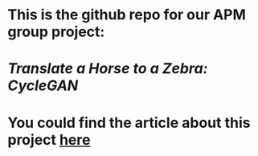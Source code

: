 # This is the github repo for our APM group project:    
# *Translate a Horse to a Zebra: CycleGAN*
# You could find the article about this project [here](https://haohe1113.medium.com/translate-a-horse-to-a-zebra-cyclegan-6c3e12e40f53)
